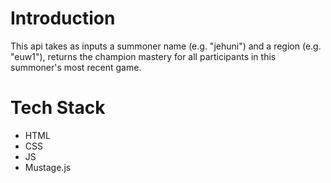 # Introduction

This api takes as inputs a summoner name (e.g. "jehuni") and a region (e.g. "euw1"),  returns the champion mastery for all participants in this summoner's most recent game.


# Tech Stack

- HTML
- CSS
- JS
- Mustage.js
